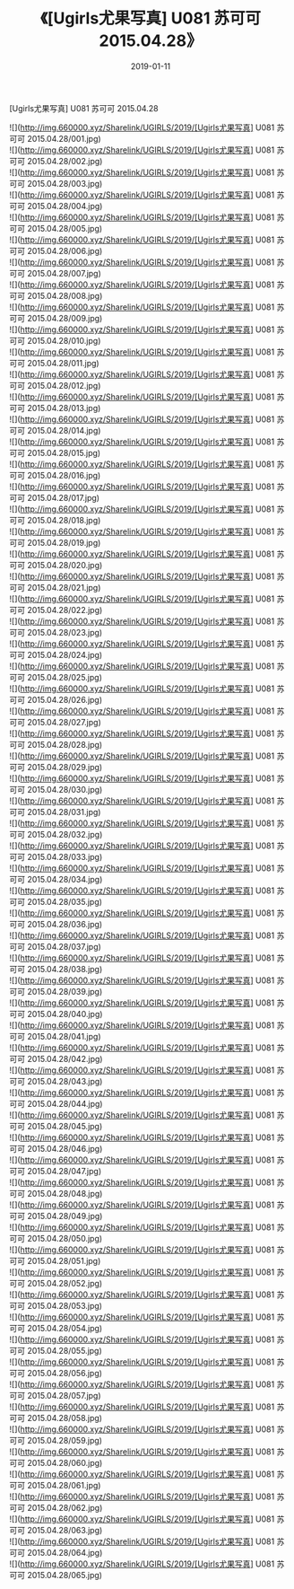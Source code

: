 ﻿---
layout: post
title:  《[Ugirls尤果写真] U081 苏可可 2015.04.28》
date:   2019-01-11
img: http://img.660000.xyz/Sharelink/UGIRLS/2019/[Ugirls尤果写真] U081 苏可可 2015.04.28/000.jpg
categories: [美女, 清纯, 唯美]
---

[Ugirls尤果写真] U081 苏可可 2015.04.28

 ![](http://img.660000.xyz/Sharelink/UGIRLS/2019/[Ugirls尤果写真] U081 苏可可 2015.04.28/001.jpg) <br>![](http://img.660000.xyz/Sharelink/UGIRLS/2019/[Ugirls尤果写真] U081 苏可可 2015.04.28/002.jpg) <br>![](http://img.660000.xyz/Sharelink/UGIRLS/2019/[Ugirls尤果写真] U081 苏可可 2015.04.28/003.jpg) <br>![](http://img.660000.xyz/Sharelink/UGIRLS/2019/[Ugirls尤果写真] U081 苏可可 2015.04.28/004.jpg) <br>![](http://img.660000.xyz/Sharelink/UGIRLS/2019/[Ugirls尤果写真] U081 苏可可 2015.04.28/005.jpg) <br>![](http://img.660000.xyz/Sharelink/UGIRLS/2019/[Ugirls尤果写真] U081 苏可可 2015.04.28/006.jpg) <br>![](http://img.660000.xyz/Sharelink/UGIRLS/2019/[Ugirls尤果写真] U081 苏可可 2015.04.28/007.jpg) <br>![](http://img.660000.xyz/Sharelink/UGIRLS/2019/[Ugirls尤果写真] U081 苏可可 2015.04.28/008.jpg) <br>![](http://img.660000.xyz/Sharelink/UGIRLS/2019/[Ugirls尤果写真] U081 苏可可 2015.04.28/009.jpg) <br>![](http://img.660000.xyz/Sharelink/UGIRLS/2019/[Ugirls尤果写真] U081 苏可可 2015.04.28/010.jpg) <br>![](http://img.660000.xyz/Sharelink/UGIRLS/2019/[Ugirls尤果写真] U081 苏可可 2015.04.28/011.jpg) <br>![](http://img.660000.xyz/Sharelink/UGIRLS/2019/[Ugirls尤果写真] U081 苏可可 2015.04.28/012.jpg) <br>![](http://img.660000.xyz/Sharelink/UGIRLS/2019/[Ugirls尤果写真] U081 苏可可 2015.04.28/013.jpg) <br>![](http://img.660000.xyz/Sharelink/UGIRLS/2019/[Ugirls尤果写真] U081 苏可可 2015.04.28/014.jpg) <br>![](http://img.660000.xyz/Sharelink/UGIRLS/2019/[Ugirls尤果写真] U081 苏可可 2015.04.28/015.jpg) <br>![](http://img.660000.xyz/Sharelink/UGIRLS/2019/[Ugirls尤果写真] U081 苏可可 2015.04.28/016.jpg) <br>![](http://img.660000.xyz/Sharelink/UGIRLS/2019/[Ugirls尤果写真] U081 苏可可 2015.04.28/017.jpg) <br>![](http://img.660000.xyz/Sharelink/UGIRLS/2019/[Ugirls尤果写真] U081 苏可可 2015.04.28/018.jpg) <br>![](http://img.660000.xyz/Sharelink/UGIRLS/2019/[Ugirls尤果写真] U081 苏可可 2015.04.28/019.jpg) <br>![](http://img.660000.xyz/Sharelink/UGIRLS/2019/[Ugirls尤果写真] U081 苏可可 2015.04.28/020.jpg) <br>![](http://img.660000.xyz/Sharelink/UGIRLS/2019/[Ugirls尤果写真] U081 苏可可 2015.04.28/021.jpg) <br>![](http://img.660000.xyz/Sharelink/UGIRLS/2019/[Ugirls尤果写真] U081 苏可可 2015.04.28/022.jpg) <br>![](http://img.660000.xyz/Sharelink/UGIRLS/2019/[Ugirls尤果写真] U081 苏可可 2015.04.28/023.jpg) <br>![](http://img.660000.xyz/Sharelink/UGIRLS/2019/[Ugirls尤果写真] U081 苏可可 2015.04.28/024.jpg) <br>![](http://img.660000.xyz/Sharelink/UGIRLS/2019/[Ugirls尤果写真] U081 苏可可 2015.04.28/025.jpg) <br>![](http://img.660000.xyz/Sharelink/UGIRLS/2019/[Ugirls尤果写真] U081 苏可可 2015.04.28/026.jpg) <br>![](http://img.660000.xyz/Sharelink/UGIRLS/2019/[Ugirls尤果写真] U081 苏可可 2015.04.28/027.jpg) <br>![](http://img.660000.xyz/Sharelink/UGIRLS/2019/[Ugirls尤果写真] U081 苏可可 2015.04.28/028.jpg) <br>![](http://img.660000.xyz/Sharelink/UGIRLS/2019/[Ugirls尤果写真] U081 苏可可 2015.04.28/029.jpg) <br>![](http://img.660000.xyz/Sharelink/UGIRLS/2019/[Ugirls尤果写真] U081 苏可可 2015.04.28/030.jpg) <br>![](http://img.660000.xyz/Sharelink/UGIRLS/2019/[Ugirls尤果写真] U081 苏可可 2015.04.28/031.jpg) <br>![](http://img.660000.xyz/Sharelink/UGIRLS/2019/[Ugirls尤果写真] U081 苏可可 2015.04.28/032.jpg) <br>![](http://img.660000.xyz/Sharelink/UGIRLS/2019/[Ugirls尤果写真] U081 苏可可 2015.04.28/033.jpg) <br>![](http://img.660000.xyz/Sharelink/UGIRLS/2019/[Ugirls尤果写真] U081 苏可可 2015.04.28/034.jpg) <br>![](http://img.660000.xyz/Sharelink/UGIRLS/2019/[Ugirls尤果写真] U081 苏可可 2015.04.28/035.jpg) <br>![](http://img.660000.xyz/Sharelink/UGIRLS/2019/[Ugirls尤果写真] U081 苏可可 2015.04.28/036.jpg) <br>![](http://img.660000.xyz/Sharelink/UGIRLS/2019/[Ugirls尤果写真] U081 苏可可 2015.04.28/037.jpg) <br>![](http://img.660000.xyz/Sharelink/UGIRLS/2019/[Ugirls尤果写真] U081 苏可可 2015.04.28/038.jpg) <br>![](http://img.660000.xyz/Sharelink/UGIRLS/2019/[Ugirls尤果写真] U081 苏可可 2015.04.28/039.jpg) <br>![](http://img.660000.xyz/Sharelink/UGIRLS/2019/[Ugirls尤果写真] U081 苏可可 2015.04.28/040.jpg) <br>![](http://img.660000.xyz/Sharelink/UGIRLS/2019/[Ugirls尤果写真] U081 苏可可 2015.04.28/041.jpg) <br>![](http://img.660000.xyz/Sharelink/UGIRLS/2019/[Ugirls尤果写真] U081 苏可可 2015.04.28/042.jpg) <br>![](http://img.660000.xyz/Sharelink/UGIRLS/2019/[Ugirls尤果写真] U081 苏可可 2015.04.28/043.jpg) <br>![](http://img.660000.xyz/Sharelink/UGIRLS/2019/[Ugirls尤果写真] U081 苏可可 2015.04.28/044.jpg) <br>![](http://img.660000.xyz/Sharelink/UGIRLS/2019/[Ugirls尤果写真] U081 苏可可 2015.04.28/045.jpg) <br>![](http://img.660000.xyz/Sharelink/UGIRLS/2019/[Ugirls尤果写真] U081 苏可可 2015.04.28/046.jpg) <br>![](http://img.660000.xyz/Sharelink/UGIRLS/2019/[Ugirls尤果写真] U081 苏可可 2015.04.28/047.jpg) <br>![](http://img.660000.xyz/Sharelink/UGIRLS/2019/[Ugirls尤果写真] U081 苏可可 2015.04.28/048.jpg) <br>![](http://img.660000.xyz/Sharelink/UGIRLS/2019/[Ugirls尤果写真] U081 苏可可 2015.04.28/049.jpg) <br>![](http://img.660000.xyz/Sharelink/UGIRLS/2019/[Ugirls尤果写真] U081 苏可可 2015.04.28/050.jpg) <br>![](http://img.660000.xyz/Sharelink/UGIRLS/2019/[Ugirls尤果写真] U081 苏可可 2015.04.28/051.jpg) <br>![](http://img.660000.xyz/Sharelink/UGIRLS/2019/[Ugirls尤果写真] U081 苏可可 2015.04.28/052.jpg) <br>![](http://img.660000.xyz/Sharelink/UGIRLS/2019/[Ugirls尤果写真] U081 苏可可 2015.04.28/053.jpg) <br>![](http://img.660000.xyz/Sharelink/UGIRLS/2019/[Ugirls尤果写真] U081 苏可可 2015.04.28/054.jpg) <br>![](http://img.660000.xyz/Sharelink/UGIRLS/2019/[Ugirls尤果写真] U081 苏可可 2015.04.28/055.jpg) <br>![](http://img.660000.xyz/Sharelink/UGIRLS/2019/[Ugirls尤果写真] U081 苏可可 2015.04.28/056.jpg) <br>![](http://img.660000.xyz/Sharelink/UGIRLS/2019/[Ugirls尤果写真] U081 苏可可 2015.04.28/057.jpg) <br>![](http://img.660000.xyz/Sharelink/UGIRLS/2019/[Ugirls尤果写真] U081 苏可可 2015.04.28/058.jpg) <br>![](http://img.660000.xyz/Sharelink/UGIRLS/2019/[Ugirls尤果写真] U081 苏可可 2015.04.28/059.jpg) <br>![](http://img.660000.xyz/Sharelink/UGIRLS/2019/[Ugirls尤果写真] U081 苏可可 2015.04.28/060.jpg) <br>![](http://img.660000.xyz/Sharelink/UGIRLS/2019/[Ugirls尤果写真] U081 苏可可 2015.04.28/061.jpg) <br>![](http://img.660000.xyz/Sharelink/UGIRLS/2019/[Ugirls尤果写真] U081 苏可可 2015.04.28/062.jpg) <br>![](http://img.660000.xyz/Sharelink/UGIRLS/2019/[Ugirls尤果写真] U081 苏可可 2015.04.28/063.jpg) <br>![](http://img.660000.xyz/Sharelink/UGIRLS/2019/[Ugirls尤果写真] U081 苏可可 2015.04.28/064.jpg) <br>![](http://img.660000.xyz/Sharelink/UGIRLS/2019/[Ugirls尤果写真] U081 苏可可 2015.04.28/065.jpg) <br>